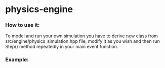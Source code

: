 # physics-engine

### How to use it:
To model and run your own simulation you have to derive new class from src/engine/physics_simulation.hpp file, modify it as you wish and then run Step() method repeatedly in your main event function.

### Example:
